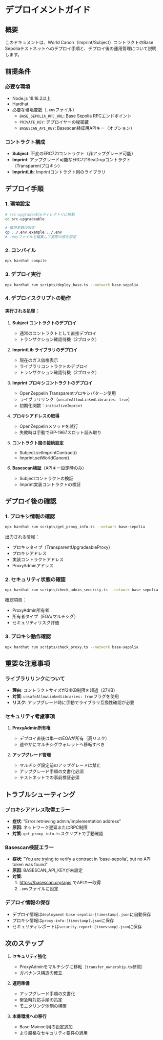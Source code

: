 # デプロイメントガイド

## 概要

このドキュメントは、World Canon（Imprint/Subject）コントラクトのBase Sepoliaテストネットへのデプロイ手順と、デプロイ後の運用管理について説明します。

## 前提条件

### 必要な環境
- Node.js 18.18.2以上
- Hardhat
- 必要な環境変数（`.env`ファイル）
  - `BASE_SEPOLIA_RPC_URL`: Base Sepolia RPCエンドポイント
  - `PRIVATE_KEY`: デプロイヤーの秘密鍵
  - `BASESCAN_API_KEY`: Basescan検証用APIキー（オプション）

### コントラクト構成
- **Subject**: 不変のERC721コントラクト（非アップグレード可能）
- **Imprint**: アップグレード可能なERC721SeaDropコントラクト（Transparentプロキシ）
- **ImprintLib**: Imprintコントラクト用のライブラリ

## デプロイ手順

### 1. 環境設定
```bash
# src-upgradeableディレクトリに移動
cd src-upgradeable

# 環境変数の設定
cp ../.env.example ../.env
# .envファイルを編集して実際の値を設定
```

### 2. コンパイル
```bash
npx hardhat compile
```

### 3. デプロイ実行
```bash
npx hardhat run scripts/deploy_base.ts --network base-sepolia
```

### 4. デプロイスクリプトの動作

#### 実行される処理：
1. **Subject コントラクトのデプロイ**
   - 通常のコントラクトとして直接デプロイ
   - トランザクション確認待機（2ブロック）

2. **ImprintLib ライブラリのデプロイ**
   - 現在のガス価格表示
   - ライブラリコントラクトのデプロイ
   - トランザクション確認待機（2ブロック）

3. **Imprint プロキシコントラクトのデプロイ**
   - OpenZeppelin Transparentプロキシパターン使用
   - ライブラリリンク（`unsafeAllowLinkedLibraries: true`）
   - 初期化関数：`initializeImprint`

4. **プロキシアドレスの取得**
   - OpenZeppelinメソッドを試行
   - 失敗時は手動でEIP-1967スロット読み取り

5. **コントラクト間の接続設定**
   - Subject.setImprintContract()
   - Imprint.setWorldCanon()

6. **Basescan検証**（APIキー設定時のみ）
   - Subjectコントラクトの検証
   - Imprint実装コントラクトの検証

## デプロイ後の確認

### 1. プロキシ情報の確認
```bash
npx hardhat run scripts/get_proxy_info.ts --network base-sepolia
```

出力される情報：
- プロキシタイプ（TransparentUpgradeableProxy）
- プロキシアドレス
- 実装コントラクトアドレス
- ProxyAdminアドレス

### 2. セキュリティ状態の確認
```bash
npx hardhat run scripts/check_admin_security.ts --network base-sepolia
```

確認項目：
- ProxyAdmin所有者
- 所有者タイプ（EOA/マルチシグ）
- セキュリティリスク評価

### 3. プロキシ動作確認
```bash
npx hardhat run scripts/check_proxy.ts --network base-sepolia
```

## 重要な注意事項

### ライブラリリンクについて
- **理由**: コントラクトサイズが24KB制限を超過（27KB）
- **対策**: `unsafeAllowLinkedLibraries: true`フラグを使用
- **リスク**: アップグレード時に手動でライブラリ互換性確認が必要

### セキュリティ考慮事項
1. **ProxyAdmin所有権**
   - デプロイ直後は単一のEOAが所有（高リスク）
   - 速やかにマルチシグウォレットへ移転すべき

2. **アップグレード管理**
   - マルチシグ設定前のアップグレードは禁止
   - アップグレード手順の文書化必須
   - テストネットでの事前検証必須

## トラブルシューティング

### プロキシアドレス取得エラー
- **症状**: "Error retrieving admin/implementation address"
- **原因**: ネットワーク遅延またはRPC制限
- **対策**: `get_proxy_info.ts`スクリプトで手動確認

### Basescan検証エラー
- **症状**: "You are trying to verify a contract in 'base-sepolia', but no API token was found"
- **原因**: BASESCAN_API_KEYが未設定
- **対策**: 
  1. https://basescan.org/apis でAPIキー取得
  2. `.env`ファイルに設定

### デプロイ情報の保存
- デプロイ情報は`deployment-base-sepolia-[timestamp].json`に自動保存
- プロキシ情報は`proxy-info-[timestamp].json`に保存
- セキュリティレポートは`security-report-[timestamp].json`に保存

## 次のステップ

1. **セキュリティ強化**
   - ProxyAdminをマルチシグに移転（`transfer_ownership.ts`参照）
   - ガバナンス構造の確立

2. **運用準備**
   - アップグレード手順の文書化
   - 緊急時対応手順の策定
   - モニタリング体制の構築

3. **本番環境への移行**
   - Base Mainnet用の設定追加
   - より厳格なセキュリティ要件の適用